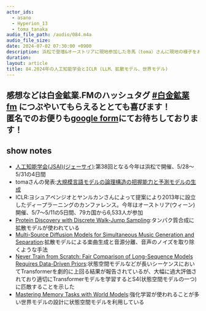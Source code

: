 ```yaml
---
actor_ids:
  - asano
  - Hyperion_13
  - toma_tanaka
audio_file_path: /audio/084.m4a
audio_file_size: 
date: 2024-07-02 07:30:00 +0900
description: 浜松で登壇&オーストリアに現地参加した冬馬（toma）さんに現地の様子をお話してもらいました 
duration: 
layout: article
title: 84.2024年の人工知能学会とICLR (LLM、拡散モデル、世界モデル) 
---
```

感想などは白金鉱業.FMのハッシュタグ [#白金鉱業fm](https://twitter.com/search?q=%23%E7%99%BD%E9%87%91%E9%89%B1%E6%A5%ADfm&src=typed_query) につぶやいてもらえるととても喜びます！  
匿名でのお便りも[google form](https://forms.gle/pRVNhjrhk8F88T228)にてお待ちしております！  
---

## show notes
  - [人工知能学会(JSAI)(ジェーサイ)](https://confit.atlas.jp/guide/event/jsai2024/top):第38回となる今年は浜松で開催、5/28～5/31の4日間
 - tomaさんの発表:[大規模言語モデルの論理構造の把握能力と予測モデルの生成](https://confit.atlas.jp/guide/event/jsai2024/subject/1B3-GS-2-03/detail?lang=ja)
 - ICLR:ヨシュアペンジオとヤンルカンさんによって提案により2013年に設立したディープラーニングのカンファレンス。今年はオーストリア(ウィーン)開催、5/7〜5/11の5日間、79カ国から6,533人が参加
 - [Protein Discovery with Discrete Walk-Jump Sampling](https://arxiv.org/abs/2306.12360):タンパク質合成に拡散モデルが使われている
 - [Multi-Source Diffusion Models for Simultaneous Music Generation and Separation](https://arxiv.org/abs/2302.02257):拡散モデルによる楽曲生成と音源分離、音声のノイズを取り除くような手法
 - [Never Train from Scratch: Fair Comparison of Long-Sequence Models Requires Data-Driven Priors](https://openreview.net/pdf?id=PdaPky8MUn):状態空間モデルなどが長いシーケンスにおいてTransformerを劇的に上回る結果が報告されているが、大幅に過大評価されており適切にTransformerモデルを学習するとS4(状態空間モデルの一つ)に匹敵することを示した
 - [Mastering Memory Tasks with World Models](https://arxiv.org/abs/2403.04253):強化学習が使われることが多い世界モデルの設計に状態空間モデルを利用している